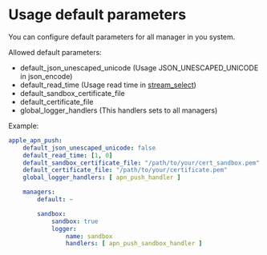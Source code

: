 Usage default parameters
========================

You can configure default parameters for all manager in you system.

Allowed default parameters:
* default_json_unescaped_unicode (Usage JSON_UNESCAPED_UNICODE in json_encode)
* default_read_time (Usage read time in [stream_select](http://php.net/manual/en/function.stream-select.php))
* default_sandbox_certificate_file
* default_certificate_file
* global_logger_handlers (This handlers sets to all managers)

Example:

```yml
apple_apn_push:
    default_json_unescaped_unicode: false
    default_read_time: [1, 0]
    default_sandbox_certificate_file: "/path/to/your/cert_sandbox.pem"
    default_certificate_file: "/path/to/your/certificate.pem"
    global_logger_handlers: [ apn_push_handler ]

    managers:
        default: ~

        sandbox:
            sandbox: true
            logger:
                name: sandbox
                handlers: [ apn_push_sandbox_handler ]
```
